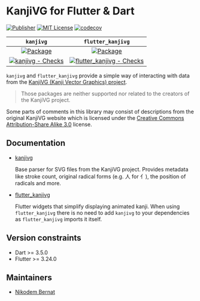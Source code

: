 # KanjiVG for Flutter & Dart

[![Publisher](https://img.shields.io/pub/publisher/kanjivg.svg)](https://pub.dev/packages/kanjivg/publisher)
[![MIT License](https://img.shields.io/badge/license-MIT-purple.svg)](https://opensource.org/licenses/MIT)
[![codecov](https://codecov.io/gh/n-bernat/kanjivg/graph/badge.svg?token=VDZJJ9TMAL)](https://codecov.io/gh/n-bernat/kanjivg)

|                                                                                    `kanjivg`                                                                                    |                                                                                       `flutter_kanjivg`                                                                                       |
| :-----------------------------------------------------------------------------------------------------------------------------------------------------------------------------: | :-------------------------------------------------------------------------------------------------------------------------------------------------------------------------------------------: |
|                                            [![Package](https://img.shields.io/pub/v/kanjivg.svg)](https://pub.dev/packages/kanjivg)                                             |                                           [![Package](https://img.shields.io/pub/v/flutter_kanjivg.svg)](https://pub.dev/packages/flutter_kanjivg)                                            |
| [![kanjivg - Checks](https://github.com/n-bernat/kanjivg/actions/workflows/dart_checks.yaml/badge.svg)](https://github.com/n-bernat/kanjivg/actions/workflows/dart_checks.yaml) | [![flutter_kanjivg - Checks](https://github.com/n-bernat/kanjivg/actions/workflows/flutter_checks.yaml/badge.svg)](https://github.com/n-bernat/kanjivg/actions/workflows/flutter_checks.yaml) |

`kanjivg` and `flutter_kanjivg` provide a simple way of interacting with data from the [KanjiVG (Kanji Vector Graphics) project](https://kanjivg.tagaini.net).

> Those packages are neither supported nor related to the creators of the KanjiVG project.

Some parts of comments in this library may consist of descriptions from the original KanjiVG website which is licensed under the [Creative Commons Attribution-Share Alike 3.0](https://creativecommons.org/licenses/by-sa/3.0) license.

## Documentation

- [kanjivg](https://github.com/n-bernat/kanjivg/tree/master/kanjivg)

  Base parser for SVG files from the KanjiVG project. Provides metadata like stroke count, original radical forms (e.g. 人 for 亻), the position of radicals and more.

- [flutter_kanjivg](https://github.com/n-bernat/kanjivg/tree/master/flutter_kanjivg)

  Flutter widgets that simplify displaying animated kanji. When using `flutter_kanjivg` there is no need to add `kanjivg` to your dependencies as `flutter_kanjivg` imports it itself.

## Version constraints

- Dart >= 3.5.0
- Flutter >= 3.24.0

## Maintainers

- [Nikodem Bernat](https://nikodembernat.com)
